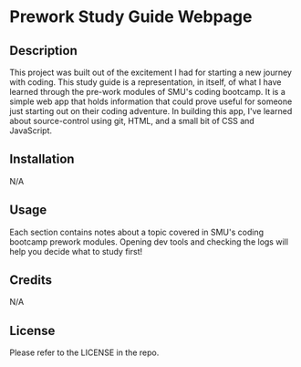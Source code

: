 # Prework Study Guide Webpage

## Description

This project was built out of the excitement I had for starting a new journey with coding.  This study guide is a representation, in itself, of what I have learned through the pre-work modules of SMU's coding bootcamp.  It is a simple web app that holds information that could prove useful for someone just starting out on their coding adventure.  In building this app, I've learned about source-control using git, HTML, and a small bit of CSS and JavaScript.    

## Installation

N/A

## Usage

Each section contains notes about a topic covered in SMU's coding bootcamp prework modules.  Opening dev tools and checking the logs will help you decide what to study first!

## Credits

N/A

## License

Please refer to the LICENSE in the repo.